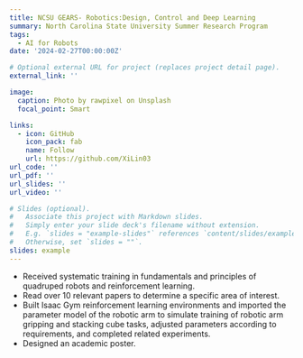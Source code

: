 ```yaml
---
title: NCSU GEARS- Robotics:Design, Control and Deep Learning	
summary: North Carolina State University Summer Research Program
tags:
  - AI for Robots 
date: '2024-02-27T00:00:00Z'

# Optional external URL for project (replaces project detail page).
external_link: ''

image:
  caption: Photo by rawpixel on Unsplash
  focal_point: Smart

links:
  - icon: GitHub
    icon_pack: fab
    name: Follow
    url: https://github.com/XiLin03
url_code: ''
url_pdf: ''
url_slides: ''
url_video: ''

# Slides (optional).
#   Associate this project with Markdown slides.
#   Simply enter your slide deck's filename without extension.
#   E.g. `slides = "example-slides"` references `content/slides/example-slides.md`.
#   Otherwise, set `slides = ""`.
slides: example
---
```



* Received systematic training in fundamentals and principles of quadruped robots and reinforcement learning.
* Read over 10 relevant papers to determine a specific area of interest. 
* Built Isaac Gym reinforcement learning environments and imported the parameter model of the robotic arm to simulate training of robotic arm gripping and stacking cube tasks, adjusted parameters according to requirements, and completed related experiments. 
* Designed an academic poster.

